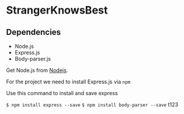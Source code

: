 # StrangerKnowsBest

## Dependencies

* Node.js
* Express.js
* Body-parser.js


Get Node.js from [Nodejs](https://nodejs.org).

For the project we need to install Express.js via `npm`

Use this command to install and save express

`$ npm install express --save`
`$ npm install body-parser --save`
t123
